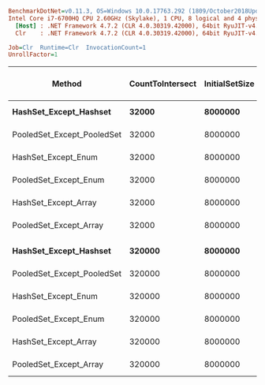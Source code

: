 ``` ini

BenchmarkDotNet=v0.11.3, OS=Windows 10.0.17763.292 (1809/October2018Update/Redstone5)
Intel Core i7-6700HQ CPU 2.60GHz (Skylake), 1 CPU, 8 logical and 4 physical cores
  [Host] : .NET Framework 4.7.2 (CLR 4.0.30319.42000), 64bit RyuJIT-v4.7.3324.0
  Clr    : .NET Framework 4.7.2 (CLR 4.0.30319.42000), 64bit RyuJIT-v4.7.3324.0

Job=Clr  Runtime=Clr  InvocationCount=1  
UnrollFactor=1  

```
|                     Method | CountToIntersect | InitialSetSize |       Mean |     Error |    StdDev |     Median | Ratio | RatioSD | Gen 0/1k Op | Gen 1/1k Op | Gen 2/1k Op | Allocated Memory/Op |
|--------------------------- |----------------- |--------------- |-----------:|----------:|----------:|-----------:|------:|--------:|------------:|------------:|------------:|--------------------:|
|     **HashSet_Except_Hashset** |            **32000** |        **8000000** | **1,363.8 us** |  **28.44 us** |  **77.36 us** | **1,376.7 us** |  **1.00** |    **0.00** |           **-** |           **-** |           **-** |                   **-** |
| PooledSet_Except_PooledSet |            32000 |        8000000 |   991.0 us |  35.15 us |  99.71 us |   957.5 us |  0.73 |    0.09 |           - |           - |           - |                   - |
|        HashSet_Except_Enum |            32000 |        8000000 | 1,499.9 us |  33.78 us |  78.96 us | 1,482.7 us |  1.09 |    0.09 |           - |           - |           - |                   - |
|      PooledSet_Except_Enum |            32000 |        8000000 | 1,089.0 us |  19.39 us |  16.19 us | 1,080.7 us |  0.81 |    0.03 |           - |           - |           - |                   - |
|       HashSet_Except_Array |            32000 |        8000000 | 1,494.0 us |  29.70 us |  56.50 us | 1,489.9 us |  1.09 |    0.07 |           - |           - |           - |                   - |
|     PooledSet_Except_Array |            32000 |        8000000 | 1,008.6 us |  37.74 us | 105.21 us |   960.7 us |  0.74 |    0.08 |           - |           - |           - |                   - |
|                            |                  |                |            |           |           |            |       |         |             |             |             |                     |
|     **HashSet_Except_Hashset** |           **320000** |        **8000000** | **3,607.6 us** |  **71.61 us** | **170.19 us** | **3,565.3 us** |  **1.00** |    **0.00** |           **-** |           **-** |           **-** |                   **-** |
| PooledSet_Except_PooledSet |           320000 |        8000000 | 3,176.5 us | 107.68 us | 301.96 us | 3,074.2 us |  0.88 |    0.09 |           - |           - |           - |                   - |
|        HashSet_Except_Enum |           320000 |        8000000 | 8,536.9 us | 165.58 us | 197.11 us | 8,425.2 us |  2.33 |    0.12 |           - |           - |           - |                   - |
|      PooledSet_Except_Enum |           320000 |        8000000 | 8,769.3 us | 259.97 us | 728.98 us | 8,451.2 us |  2.45 |    0.21 |           - |           - |           - |                   - |
|       HashSet_Except_Array |           320000 |        8000000 | 8,845.6 us | 178.45 us | 447.69 us | 8,720.3 us |  2.47 |    0.16 |           - |           - |           - |                   - |
|     PooledSet_Except_Array |           320000 |        8000000 | 6,548.4 us | 116.32 us | 108.81 us | 6,492.1 us |  1.79 |    0.08 |           - |           - |           - |                   - |
